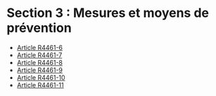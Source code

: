 # Section 3 : Mesures et moyens de prévention &#13;
&#13;
&#13;


* [Article R4461-6](./LEGIARTI000023414522.md)
* [Article R4461-7](./LEGIARTI000023414524.md)
* [Article R4461-8](./LEGIARTI000023414526.md)
* [Article R4461-9](./LEGIARTI000023414528.md)
* [Article R4461-10](./LEGIARTI000023414530.md)
* [Article R4461-11](./LEGIARTI000023414532.md)
